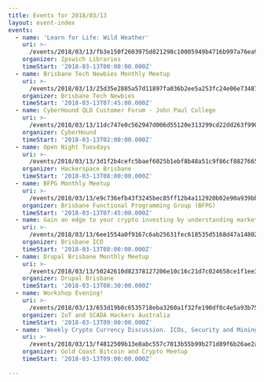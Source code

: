 ```yaml
---
title: Events for 2018/03/13
layout: event-index
events:
  - name: 'Learn for Life: Wild Weather'
    uri: >-
      /events/2018/03/13/fb3e150f2603975d821298c10005949b4716b997a76ea950e83779f5221991cc
    organizer: Ipswich Libraries
    timeStart: '2018-03-13T00:00:00.000Z'
  - name: Brisbane Tech Newbies Monthly Meetup
    uri: >-
      /events/2018/03/13/25d35e2885a57d11897fa036b2ee5a253fc24e06e73487d4958af52cb1dd6408
    organizer: Brisbane Tech Newbies
    timeStart: '2018-03-13T07:45:00.000Z'
  - name: CyberHound QLD Customer Forum - John Paul College
    uri: >-
      /events/2018/03/13/11dc747e0c562947d006d55120e313299cd22dd263f9902f52e2e42d6d419c51
    organizer: CyberHound
    timeStart: '2018-03-13T02:00:00.000Z'
  - name: Open Night Tuesdays
    uri: >-
      /events/2018/03/13/3d1f2b4cefc5baef6025b1ebf8b48a51c9f86cf882766510ed9d51fbb9413811
    organizer: Hackerspace Brisbane
    timeStart: '2018-03-13T08:00:00.000Z'
  - name: BFPG Monthly Meetup
    uri: >-
      /events/2018/03/13/e9c736efb43f3245bec85ff12b4a112920b02e90a939bbbcd3562cdf5939e6c2
    organizer: Brisbane Functional Programming Group (BFPG)
    timeStart: '2018-03-13T07:45:00.000Z'
  - name: Gain an edge to your crypto investing by understanding market cycles
    uri: >-
      /events/2018/03/13/6ee1554a0f9167c6ab25631fec618535d5168d47a14802eaf47b926b8b84f35c
    organizer: Brisbane ICO
    timeStart: '2018-03-13T08:00:00.000Z'
  - name: Drupal Brisbane Monthly Meetup
    uri: >-
      /events/2018/03/13/50242610d82378127206e10c16c21d7c024658ce1f1ee375d27544bddddb31bd
    organizer: Drupal Brisbane
    timeStart: '2018-03-13T08:30:00.000Z'
  - name: Workshop Evening!
    uri: >-
      /events/2018/03/13/653d19b0c6535718eba3260a1f32fe190df0c4e5a93b7555638bd8bd11323626
    organizer: IoT and SCADA Hackers Australia
    timeStart: '2018-03-13T09:00:00.000Z'
  - name: 'Weekly Crypto Currency Discussion. ICOs, Security and Mining and more'
    uri: >-
      /events/2018/03/13/f4812509b13e8abc557c7013b55b99b271d89f6b26ae2a1c79471f9d4bd68e64
    organizer: Gold Coast Bitcoin and Crypto Meetup
    timeStart: '2018-03-13T09:00:00.000Z'

---
```

